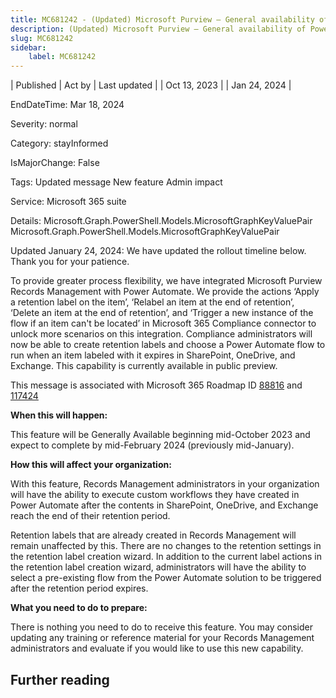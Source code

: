 ```yaml
---
title: MC681242 - (Updated) Microsoft Purview – General availability of Power Automate integration with records management
description: (Updated) Microsoft Purview – General availability of Power Automate integration with records management
slug: MC681242
sidebar:
    label: MC681242
---
```



| Published | Act by | Last updated |
| Oct 13, 2023 |  | Jan 24, 2024 |

EndDateTime: Mar 18, 2024

Severity: normal

Category: stayInformed

IsMajorChange: False

Tags: Updated message New feature Admin impact

Service: Microsoft 365 suite

Details: Microsoft.Graph.PowerShell.Models.MicrosoftGraphKeyValuePair Microsoft.Graph.PowerShell.Models.MicrosoftGraphKeyValuePair

<p style="">Updated January 24, 2024: We have updated the rollout timeline below. Thank you for your patience.</p><p style="">To provide greater process flexibility, we have integrated Microsoft Purview Records Management with Power Automate. We provide the actions ‘Apply a retention label on the item’, ‘Relabel an item at the end of retention’, ‘Delete an item at the end of retention’, and ‘Trigger a new instance of the flow if an item can't be located’ in Microsoft 365 Compliance connector to unlock more scenarios on this integration. Compliance administrators will now be able to create retention labels and choose a Power Automate flow to run when an item labeled with it expires in SharePoint, OneDrive, and Exchange. This capability is currently available in public preview.</p>
<p>This message is associated with Microsoft 365 Roadmap ID <a href="https://www.microsoft.com/microsoft-365/roadmap?filters=&amp;searchterms=88816" target="_blank">88816</a>&nbsp;and <a href="https://www.microsoft.com/microsoft-365/roadmap?filters=&amp;searchterms=117424" target="_blank">117424</a></p>
<p><b>When this will happen:</b></p>

<p>This feature will be Generally Available beginning mid-October 2023 and expect to complete by mid-February 2024 (previously mid-January).</p>

<p><b>How this will affect your organization:</b></p>

<p>With this feature, Records Management administrators in your organization will have the ability to execute custom workflows they have created in Power Automate after the contents in SharePoint, OneDrive, and Exchange reach the end of their retention period.   
</p><p>Retention labels that are already created in Records Management will remain unaffected by this. There are no changes to the retention settings in the retention label creation wizard. In addition to the current label actions in the retention label creation wizard, administrators will have the ability to select a pre-existing flow from the Power Automate solution to be triggered after the retention period expires.</p>
<p><b>What you need to do to prepare:</b></p>
<p>There is nothing you need to do to receive this feature. You may consider updating any training or reference material for your Records Management administrators and evaluate if you would like to use this new capability.&nbsp;</p>

## Further reading
